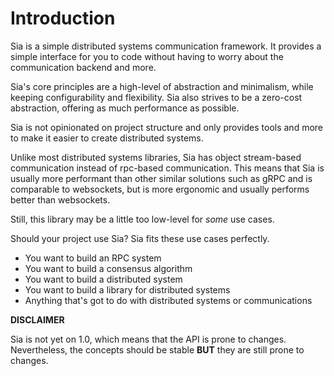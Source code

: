 # Introduction

Sia is a simple distributed systems communication framework.
It provides a simple interface for you to code without having
to worry about the communication backend and more.

Sia's core principles are a high-level of abstraction and minimalism,
while keeping configurability and flexibility. Sia also strives
to be a zero-cost abstraction, offering as much performance as possible.

Sia is not opinionated on project structure and only provides tools and more
to make it easier to create distributed systems.

Unlike most distributed systems libraries, Sia has object stream-based communication
instead of rpc-based communication. This means that Sia is usually more performant than
other similar solutions such as gRPC and is comparable to websockets, but is more ergonomic
and usually performs better than websockets.

Still, this library may be a little too low-level for *some* use cases.

Should your project use Sia?
Sia fits these use cases perfectly.

- You want to build an RPC system
- You want to build a consensus algorithm
- You want to build a distributed system
- You want to build a library for distributed systems
- Anything that's got to do with distributed systems or communications

**DISCLAIMER**

Sia is not yet on 1.0, which means that the API is prone to changes. Nevertheless,
the concepts should be stable **BUT** they are still prone to changes.
